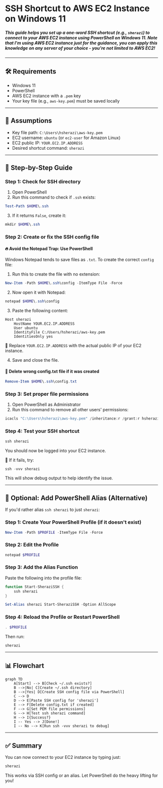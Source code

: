 
# SSH Shortcut to AWS EC2 Instance on Windows 11


##### This guide helps you set up a one-word SSH shortcut (e.g., `sherazi`) to connect to your AWS EC2 instance using PowerShell on Windows 11. Note that I'm using AWS EC2 instance just for the guidance, you can apply this knowledge on any server of your choice - you're not limited to AWS EC2!
---


## 🛠️ Requirements

* Windows 11
* PowerShell
* AWS EC2 instance with a `.pem` key
* Your key file (e.g., `aws-key.pem`) must be saved locally

---

## 🔑 Assumptions

* Key file path: `C:\Users\hsherazi\aws-key.pem`
* EC2 username: `ubuntu` (or `ec2-user` for Amazon Linux)
* EC2 public IP: `YOUR.EC2.IP.ADDRESS`
* Desired shortcut command: `sherazi`

---

## 🧭 Step-by-Step Guide

### Step 1: Check for SSH directory

1. Open PowerShell
2. Run this command to check if `.ssh` exists:

```powershell
Test-Path $HOME\.ssh
```

3. If it returns `False`, create it:

```powershell
mkdir $HOME\.ssh
```

### Step 2: Create or fix the SSH config file

#### 🔥 Avoid the Notepad Trap: Use PowerShell

Windows Notepad tends to save files as `.txt`. To create the correct `config` file:

1. Run this to create the file with no extension:

```powershell
New-Item -Path $HOME\.ssh\config -ItemType File -Force
```

2. Now open it with Notepad:

```powershell
notepad $HOME\.ssh\config
```

3. Paste the following content:

```text
Host sherazi
    HostName YOUR.EC2.IP.ADDRESS
    User ubuntu
    IdentityFile C:/Users/hsherazi/aws-key.pem
    IdentitiesOnly yes
```

🔁 Replace `YOUR.EC2.IP.ADDRESS` with the actual public IP of your EC2 instance.

4. Save and close the file.

#### 🧽 Delete wrong config.txt file if it was created

```powershell
Remove-Item $HOME\.ssh\config.txt
```

### Step 3: Set proper file permissions

1. Open PowerShell as Administrator
2. Run this command to remove all other users' permissions:

```powershell
icacls "C:\Users\hsherazi\aws-key.pem" /inheritance:r /grant:r hsherazi:R
```

### Step 4: Test your SSH shortcut

```powershell
ssh sherazi
```

You should now be logged into your EC2 instance.

🧪 If it fails, try:

```powershell
ssh -vvv sherazi
```

This will show debug output to help identify the issue.

---

## 🧠 Optional: Add PowerShell Alias (Alternative)

If you'd rather alias `ssh sherazi` to just `sherazi`:

### Step 1: Create Your PowerShell Profile (if it doesn't exist)

```powershell
New-Item -Path $PROFILE -ItemType File -Force
```

### Step 2: Edit the Profile

```powershell
notepad $PROFILE
```

### Step 3: Add the Alias Function

Paste the following into the profile file:

```powershell
function Start-SheraziSSH {
    ssh sherazi
}

Set-Alias sherazi Start-SheraziSSH -Option AllScope
```

### Step 4: Reload the Profile or Restart PowerShell

```powershell
. $PROFILE
```

Then run:

```powershell
sherazi
```

---

## 📊 Flowchart

```mermaid
graph TD
    A[Start] --> B[Check ~/.ssh exists?]
    B -->|No| C[Create ~/.ssh directory]
    B -->|Yes| D[Create SSH config file via PowerShell]
    C --> D
    D --> E[Paste SSH config for 'sherazi']
    E --> F[Delete config.txt if created]
    F --> G[Set PEM file permissions]
    G --> H[Test ssh sherazi command]
    H --> I{Success?}
    I -- Yes --> J[Done!]
    I -- No --> K[Run ssh -vvv sherazi to debug]
```

---

## ✅ Summary

You can now connect to your EC2 instance by typing just:

```powershell
sherazi
```

This works via SSH config or an alias. Let PowerShell do the heavy lifting for you!
